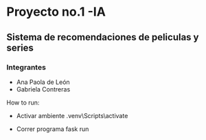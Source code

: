 # Proyecto no.1 -IA
## Sistema de recomendaciones de peliculas y series 
### Integrantes
- Ana Paola de León 
- Gabriela Contreras


How to run:
- Activar ambiente
 .venv\Scripts\activate

- Correr programa 
 fask run 